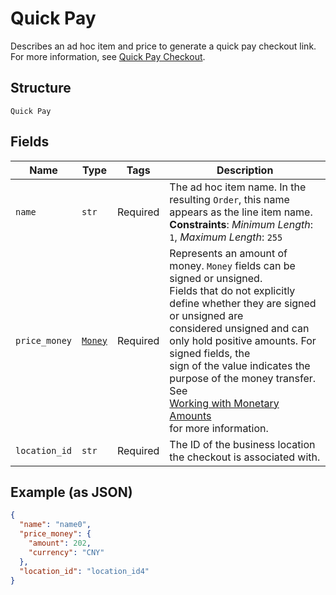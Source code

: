 
# Quick Pay

Describes an ad hoc item and price to generate a quick pay checkout link.
For more information,
see [Quick Pay Checkout](https://developer.squareup.com/docs/checkout-api/quick-pay-checkout).

## Structure

`Quick Pay`

## Fields

| Name | Type | Tags | Description |
|  --- | --- | --- | --- |
| `name` | `str` | Required | The ad hoc item name. In the resulting `Order`, this name appears as the line item name.<br>**Constraints**: *Minimum Length*: `1`, *Maximum Length*: `255` |
| `price_money` | [`Money`](../../doc/models/money.md) | Required | Represents an amount of money. `Money` fields can be signed or unsigned.<br>Fields that do not explicitly define whether they are signed or unsigned are<br>considered unsigned and can only hold positive amounts. For signed fields, the<br>sign of the value indicates the purpose of the money transfer. See<br>[Working with Monetary Amounts](https://developer.squareup.com/docs/build-basics/working-with-monetary-amounts)<br>for more information. |
| `location_id` | `str` | Required | The ID of the business location the checkout is associated with. |

## Example (as JSON)

```json
{
  "name": "name0",
  "price_money": {
    "amount": 202,
    "currency": "CNY"
  },
  "location_id": "location_id4"
}
```

